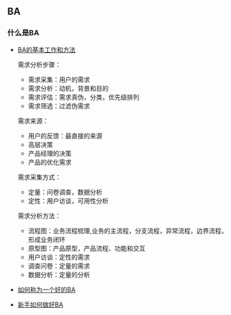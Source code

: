 ## BA


### 什么是BA

- [BA的基本工作和方法](https://zhuanlan.zhihu.com/p/95592072)
  
  需求分析步骤：
  - 需求采集：用户的需求
  - 需求分析：动机，背景和目的
  - 需求评估：需求真伪，分类，优先级排列
  - 需求筛选：过滤伪需求
  
  需求来源：
  - 用户的反馈：最直接的来源
  - 高层决策
  - 产品经理的决策
  - 产品的优化需求

  需求采集方式：
  - 定量：问卷调查，数据分析
  - 定性：用户访谈，可用性分析
  
  需求分析方法：
  - 流程图：业务流程梳理,业务的主流程，分支流程，异常流程，边界流程，形成业务闭环
  - 原型图：产品原型，产品流程、功能和交互
  - 用户访谈：定性的需求
  - 调查问卷：定量的需求
  - 数据分析：定量的分析
  
- [如何称为一个好的BA](https://www.cnblogs.com/zfswff/p/5699056.html)
- [新手如何做好BA](https://blog.csdn.net/u010842515/article/details/78688950)
